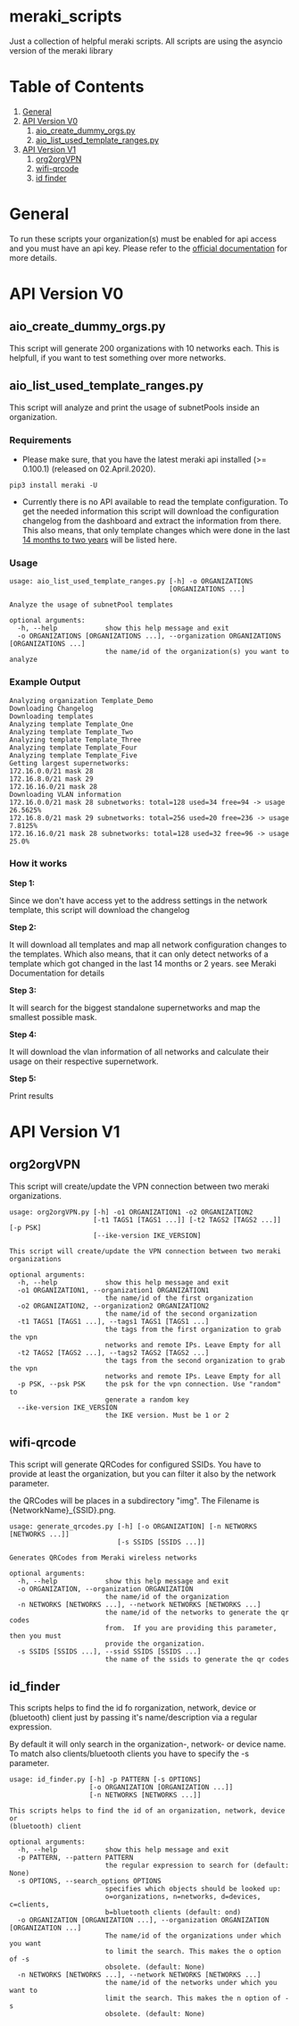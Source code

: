 # meraki_scripts
Just a collection of helpful meraki scripts.
All scripts are using the asyncio version of the meraki library

# Table of Contents
1. [General](#api_key)
2. [API Version V0](#v0)
    1. [aio_create_dummy_orgs.py](#aio_create_dummy_orgs.py)
    2. [aio_list_used_template_ranges.py](#aio_list_used_template_ranges.py)
3. [API Version V1](#v1)
    1. [org2orgVPN](#org2orgVPN)
    1. [wifi-qrcode](#wifi-qrcode)
    1. [id finder](#id_finder)
	
# General <a name="api_key"></a>
To run these scripts your organization(s) must be enabled for api access and you must have an api key.
Please refer to the [official documentation](https://developer.cisco.com/meraki/api-v1/#!authorization/authorization) for more details.

# API Version V0 <a name="v0"></a>

## aio_create_dummy_orgs.py <a name="aio_create_dummy_orgs.py"></a>
This script will generate 200 organizations with 10 networks each. This is helpfull, if you want to test something over more networks.

## aio_list_used_template_ranges.py <a name="aio_list_used_template_ranges.py"></a>

This script will analyze and print the usage of subnetPools inside an organization.


### Requirements

-  Please make sure, that you have the latest meraki api installed (>= 0.100.1) (released on 02.April.2020).

  ```pip3 install meraki -U```

-  Currently there is no API available to read the template configuration. 
  To get the needed information this script will download the configuration changelog from the dashboard 
  and extract the information from there. This also means, that only template changes which were done in the last [14 months to two years](https://documentation.meraki.com/zGeneral_Administration/Organizations_and_Networks/Organization_Menu/Organization_Change_Log#Overview) will be listed here.

### Usage

```
usage: aio_list_used_template_ranges.py [-h] -o ORGANIZATIONS
                                        [ORGANIZATIONS ...]

Analyze the usage of subnetPool templates

optional arguments:
  -h, --help            show this help message and exit
  -o ORGANIZATIONS [ORGANIZATIONS ...], --organization ORGANIZATIONS [ORGANIZATIONS ...]
                        the name/id of the organization(s) you want to analyze

```


### Example Output

```
Analyzing organization Template_Demo
Downloading Changelog
Downloading templates
Analyzing template Template_One
Analyzing template Template_Two
Analyzing template Template_Three
Analyzing template Template_Four
Analyzing template Template_Five
Getting largest supernetworks:
172.16.0.0/21 mask 28
172.16.8.0/21 mask 29
172.16.16.0/21 mask 28
Downloading VLAN information
172.16.0.0/21 mask 28 subnetworks: total=128 used=34 free=94 -> usage 26.5625%
172.16.8.0/21 mask 29 subnetworks: total=256 used=20 free=236 -> usage 7.8125%
172.16.16.0/21 mask 28 subnetworks: total=128 used=32 free=96 -> usage 25.0%
```


### How it works

**Step 1:**

Since we don't have access yet to the address settings in the network template, this script will download the changelog


**Step 2:**

It will download all templates and map all network configuration changes to the templates.
Which also means, that it can only detect networks of a template which got changed in the last 14 months or 2 years. see Meraki Documentation for details 


**Step 3:**

It will search for the biggest standalone supernetworks and map the smallest possible mask.


**Step 4:**

It will download the vlan information of all networks and calculate their usage on their respective supernetwork.


**Step 5:**

Print results

# API Version V1 <a name="v1"></a>

## org2orgVPN <a name="org2orgVPN"></a>
This script will create/update the VPN connection between two meraki
organizations.

```
usage: org2orgVPN.py [-h] -o1 ORGANIZATION1 -o2 ORGANIZATION2
                     [-t1 TAGS1 [TAGS1 ...]] [-t2 TAGS2 [TAGS2 ...]] [-p PSK]
                     [--ike-version IKE_VERSION]

This script will create/update the VPN connection between two meraki
organizations

optional arguments:
  -h, --help            show this help message and exit
  -o1 ORGANIZATION1, --organization1 ORGANIZATION1
                        the name/id of the first organization
  -o2 ORGANIZATION2, --organization2 ORGANIZATION2
                        the name/id of the second organization
  -t1 TAGS1 [TAGS1 ...], --tags1 TAGS1 [TAGS1 ...]
                        the tags from the first organization to grab the vpn
                        networks and remote IPs. Leave Empty for all
  -t2 TAGS2 [TAGS2 ...], --tags2 TAGS2 [TAGS2 ...]
                        the tags from the second organization to grab the vpn
                        networks and remote IPs. Leave Empty for all
  -p PSK, --psk PSK     the psk for the vpn connection. Use "random" to
                        generate a random key
  --ike-version IKE_VERSION
                        the IKE version. Must be 1 or 2
```


## wifi-qrcode <a name="wifi-qrcode"></a>
This script will generate QRCodes for configured SSIDs. 
You have to provide at least the organization, but you can filter it also by the network parameter. 

the QRCodes will be places in a subdirectory "img". The Filename is {NetworkName}_{SSID}.png.

```
usage: generate_qrcodes.py [-h] [-o ORGANIZATION] [-n NETWORKS [NETWORKS ...]]
                           [-s SSIDS [SSIDS ...]]

Generates QRCodes from Meraki wireless networks

optional arguments:
  -h, --help            show this help message and exit
  -o ORGANIZATION, --organization ORGANIZATION
                        the name/id of the organization
  -n NETWORKS [NETWORKS ...], --network NETWORKS [NETWORKS ...]
                        the name/id of the networks to generate the qr codes
                        from.  If you are providing this parameter, then you must 
                        provide the organization.
  -s SSIDS [SSIDS ...], --ssid SSIDS [SSIDS ...]
                        the name of the ssids to generate the qr codes
```



## id_finder <a name="id_finder"></a>
This scripts helps to find the id fo rorganization, network, device or (bluetooth) client just by passing it's name/description via a regular expression.

By default it will only search in the organization-, network- or device name. To match also clients/bluetooth clients you have to specify the -s parameter.

```
usage: id_finder.py [-h] -p PATTERN [-s OPTIONS]
                    [-o ORGANIZATION [ORGANIZATION ...]]
                    [-n NETWORKS [NETWORKS ...]]

This scripts helps to find the id of an organization, network, device or
(bluetooth) client

optional arguments:
  -h, --help            show this help message and exit
  -p PATTERN, --pattern PATTERN
                        the regular expression to search for (default: None)
  -s OPTIONS, --search_options OPTIONS
                        specifies which objects should be looked up:
                        o=organizations, n=networks, d=devices, c=clients,
                        b=bluetooth clients (default: ond)
  -o ORGANIZATION [ORGANIZATION ...], --organization ORGANIZATION [ORGANIZATION ...]
                        The name/id of the organizations under which you want
                        to limit the search. This makes the o option of -s
                        obsolete. (default: None)
  -n NETWORKS [NETWORKS ...], --network NETWORKS [NETWORKS ...]
                        the name/id of the networks under which you want to
                        limit the search. This makes the n option of -s
                        obsolete. (default: None)                      
```